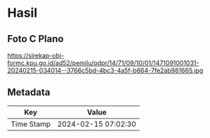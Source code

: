# Hasil

## Foto C Plano

https://sirekap-obj-formc.kpu.go.id/ad52/pemilu/pdpr/14/71/09/10/01/1471091001031-20240215-034014--3766c5bd-4bc3-4a5f-b664-7fe2ab981665.jpg


## Metadata

| Key        | Value               |
| ---------- | ------------------- |
| Time Stamp | 2024-02-15 07:02:30 |



